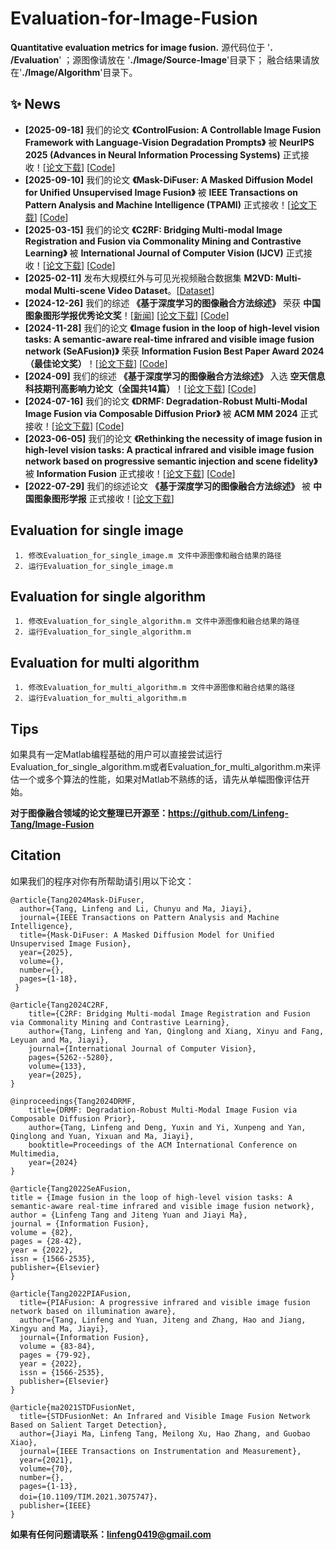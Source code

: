 # Evaluation-for-Image-Fusion

**Quantitative evaluation metrics for image fusion.**
源代码位于 '**. /Evaluation**' ；源图像请放在 '**./Image/Source-Image**'目录下； 融合结果请放在'**./Image/Algorithm**'目录下。

## ✨ News  
- **[2025-09-18]** 我们的论文 **《ControlFusion: A Controllable Image Fusion Framework with Language-Vision Degradation Prompts》** 被 **NeurIPS 2025 (Advances in Neural Information Processing Systems)** 正式接收！[[论文下载](https://arxiv.org/pdf/2503.23356?)] [[Code](https://github.com/Linfeng-Tang/ControlFusion)]  
- **[2025-09-10]** 我们的论文 **《Mask-DiFuser: A Masked Diffusion Model for Unified Unsupervised Image Fusion》** 被 **IEEE Transactions on Pattern Analysis and Machine Intelligence (TPAMI)** 正式接收！[[论文下载](https://ieeexplore.ieee.org/document/11162636)] [[Code](https://github.com/Linfeng-Tang/Mask-DiFuser)]  
- **[2025-03-15]** 我们的论文 **《C2RF: Bridging Multi-modal Image Registration and Fusion via Commonality Mining and Contrastive Learning》** 被 **International Journal of Computer Vision (IJCV)** 正式接收！[[论文下载](https://link.springer.com/article/10.1007/s11263-025-02427-1)] [[Code](https://github.com/Linfeng-Tang/C2RF)]  
- **[2025-02-11]** 发布大规模红外与可见光视频融合数据集 **M2VD: Multi-modal Multi-scene Video Dataset**。[[Dataset](https://github.com/Linfeng-Tang/M2VD)]  
- **[2024-12-26]** 我们的综述 **《基于深度学习的图像融合方法综述》** 荣获 **中国图象图形学报优秀论文奖**！[[新闻](https://mp.weixin.qq.com/s?__biz=MzU1NzM4MjgzOA==&mid=2247536019&idx=1&sn=086193c8064ae58bc1f05de26faaee61&chksm=fd5fbf8076d2361d6ef7ab6ae9a4a0bfe2128cee68f8b84d4d0eec8e460b6e31c2a28b7b4073&mpshare=1&scene=2&srcid=1226nseqNYiwGuJAsbzgCHbT&sharer_shareinfo=ea7a242ef399774834ea54d3774fcbc4&sharer_shareinfo_first=ea7a242ef399774834ea54d3774fcbc4#rd)] [[论文下载](http://www.cjig.cn/jig/ch/reader/view_abstract.aspx?file_no=20230102&flag=1)] [[Code](https://github.com/Linfeng-Tang/Image-Fusion)]  
- **[2024-11-28]** 我们的论文 **《Image fusion in the loop of high-level vision tasks: A semantic-aware real-time infrared and visible image fusion network (SeAFusion)》** 荣获 **Information Fusion Best Paper Award 2024（最佳论文奖）**！[[论文下载](https://www.sciencedirect.com/science/article/pii/S1566253521002542)] [[Code](https://github.com/Linfeng-Tang/SeAFusion)]  
- **[2024-09]** 我们的综述 **《基于深度学习的图像融合方法综述》** 入选 **空天信息科技期刊高影响力论文（全国共14篇）**！[[论文下载](http://www.cjig.cn/jig/ch/reader/view_abstract.aspx?file_no=20230102&flag=1)] [[Code](https://github.com/Linfeng-Tang/Image-Fusion)] 
- **[2024-07-16]** 我们的论文 **《DRMF: Degradation-Robust Multi-Modal Image Fusion via Composable Diffusion Prior》** 被 **ACM MM 2024** 正式接收！[[论文下载](https://openreview.net/pdf?id=BwXrlBweab)] [[Code](https://github.com/Linfeng-Tang/DRMF)]  
- **[2023-06-05]** 我们的论文 **《Rethinking the necessity of image fusion in high-level vision tasks: A practical infrared and visible image fusion network based on progressive semantic injection and scene fidelity》** 被 **Information Fusion** 正式接收！[[论文下载](https://www.sciencedirect.com/science/article/pii/S1566253523001860)] [[Code](https://github.com/Linfeng-Tang/PSFusion)]  
- **[2022-07-29]** 我们的综述论文 **《基于深度学习的图像融合方法综述》** 被 **中国图象图形学报** 正式接收！[[论文下载](http://www.cjig.cn/thesisDetails#10.11834/jig.220422&lang=zh)]


## Evaluation for single image

     1. 修改Evaluation_for_single_image.m 文件中源图像和融合结果的路径
     2. 运行Evaluation_for_single_image.m
 
## Evaluation for single algorithm
     1. 修改Evaluation_for_single_algorithm.m 文件中源图像和融合结果的路径
     2. 运行Evaluation_for_single_algorithm.m

## Evaluation for multi algorithm
     1. 修改Evaluation_for_multi_algorithm.m 文件中源图像和融合结果的路径
     2. 运行Evaluation_for_multi_algorithm.m
## Tips
如果具有一定Matlab编程基础的用户可以直接尝试运行Evaluation_for_single_algorithm.m或者Evaluation_for_multi_algorithm.m来评估一个或多个算法的性能，如果对Matlab不熟练的话，请先从单幅图像评估开始。

**对于图像融合领域的论文整理已开源至：https://github.com/Linfeng-Tang/Image-Fusion**

## Citation
如果我们的程序对你有所帮助请引用以下论文：

```
@article{Tang2024Mask-DiFuser,
  author={Tang, Linfeng and Li, Chunyu and Ma, Jiayi},
  journal={IEEE Transactions on Pattern Analysis and Machine Intelligence}, 
  title={Mask-DiFuser: A Masked Diffusion Model for Unified Unsupervised Image Fusion}, 
  year={2025},
  volume={},
  number={},
  pages={1-18},
 }
```

```
@article{Tang2024C2RF,
	title={C2RF: Bridging Multi-modal Image Registration and Fusion via Commonality Mining and Contrastive Learning}, 
	author={Tang, Linfeng and Yan, Qinglong and Xiang, Xinyu and Fang, Leyuan and Ma, Jiayi},
	journal={International Journal of Computer Vision}, 
	pages={5262--5280},
	volume={133},
	year={2025},
}
```

```
@inproceedings{Tang2024DRMF,
    title={DRMF: Degradation-Robust Multi-Modal Image Fusion via Composable Diffusion Prior},
    author={Tang, Linfeng and Deng, Yuxin and Yi, Xunpeng and Yan, Qinglong and Yuan, Yixuan and Ma, Jiayi},
    booktitle=Proceedings of the ACM International Conference on Multimedia,
    year={2024}
}
```

```
@article{Tang2022SeAFusion,
title = {Image fusion in the loop of high-level vision tasks: A semantic-aware real-time infrared and visible image fusion network},
author = {Linfeng Tang and Jiteng Yuan and Jiayi Ma},
journal = {Information Fusion},
volume = {82},
pages = {28-42},
year = {2022},
issn = {1566-2535},
publisher={Elsevier}
}
```

```
@article{Tang2022PIAFusion,
  title={PIAFusion: A progressive infrared and visible image fusion network based on illumination aware},
  author={Tang, Linfeng and Yuan, Jiteng and Zhang, Hao and Jiang, Xingyu and Ma, Jiayi},
  journal={Information Fusion},
  volume = {83-84},
  pages = {79-92},
  year = {2022},
  issn = {1566-2535},
  publisher={Elsevier}
}
```

```
@article{ma2021STDFusionNet,
  title={STDFusionNet: An Infrared and Visible Image Fusion Network Based on Salient Target Detection},
  author={Jiayi Ma, Linfeng Tang, Meilong Xu, Hao Zhang, and Guobao Xiao},
  journal={IEEE Transactions on Instrumentation and Measurement},
  year={2021},
  volume={70},
  number={},
  pages={1-13},
  doi={10.1109/TIM.2021.3075747}，
  publisher={IEEE}
}
```
**如果有任何问题请联系：linfeng0419@gmail.com**
